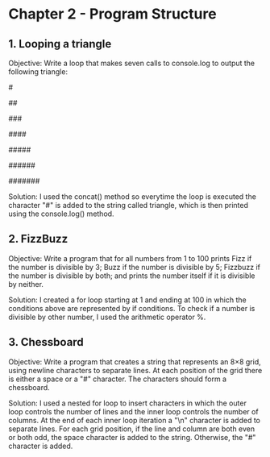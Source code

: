 # Chapter 2 - Program Structure

## 1. Looping a triangle

Objective: Write a loop that makes seven calls to console.log to output the following triangle:<p>
    #<p>
    ##<p>
    ###<p>
    ####<p>
    #####<p>
    ######<p>
    #######
    
Solution: I used the concat() method so everytime the loop is executed the character "#" is added to the string called triangle, which is then printed using the console.log() method.

## 2. FizzBuzz

Objective: Write a program that for all numbers from 1 to 100 prints Fizz if the number is divisible by 3; Buzz if the number is divisible by 5; Fizzbuzz if the number is divisible by both; and prints the number itself if it is divisible by neither. 

Solution: I created a for loop starting at 1 and ending at 100 in which the conditions above are represented by if conditions. To check if a number is divisible by other number, I used the arithmetic operator %.

## 3. Chessboard

Objective: Write a program that creates a string that represents an 8×8 grid, using newline characters to separate lines. At each position of the grid there is either a space or a "#" character. The characters should form a chessboard.

Solution: I used a nested for loop to insert characters in which the outer loop controls the number of lines and the inner loop controls the number of columns. At the end of each inner loop iteration a "\n" character is added to separate lines. For each grid position, if the line and column are both even or both odd, the space character is added to the string. Otherwise, the "#" character is added.

